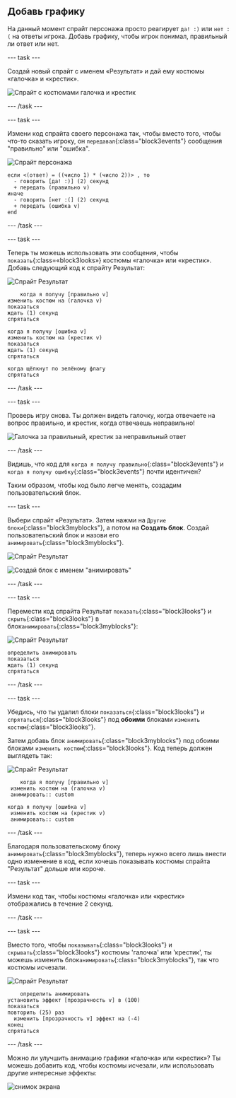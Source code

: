## Добавь графику

На данный момент спрайт персонажа просто реагирует `да! :)` или `нет :(` на ответы игрока. Добавь графику, чтобы игрок понимал, правильный ли ответ или нет.

\--- task \---

Создай новый спрайт с именем «Результат» и дай ему костюмы «галочка» и «крестик».

![Спрайт с костюмами галочка и крестик](images/brain-result.png)

\--- /task \---

\--- task \---

Измени код спрайта своего персонажа так, чтобы вместо того, чтобы что-то сказать игроку, он `передавал`{:class="block3events"} сообщения "правильно" или "ошибка".

![Спрайт персонажа](images/giga-sprite.png)

```blocks3
если <(ответ) = ((число 1) * (число 2))> , то 
  - говорить [да! :)] (2) секунд
  + передать (правильно v)
иначе 
  - говорить [нет :(] (2) секунд
  + передать (ошибка v)
end
```

\--- /task \---

\--- task \---

Теперь ты можешь использовать эти сообщения, чтобы `показать`{:class=«block3looks»} костюмы «галочка» или «крестик». Добавь следующий код к спрайту Результат:

![Спрайт Результат](images/result-sprite.png)

```blocks3
    когда я получу [правильно v]
изменить костюм на (галочка v)
показаться
ждать (1) секунд
спрятаться

когда я получу [ошибка v]
изменить костюм на (крестик v)
показаться
ждать (1) секунд
спрятаться

когда щёлкнут по зелёному флагу
спрятаться
```

\--- /task \---

\--- task \---

Проверь игру снова. Ты должен видеть галочку, когда отвечаете на вопрос правильно, и крестик, когда отвечаешь неправильно!

![Галочка за правильный, крестик за неправильный ответ](images/brain-test-answer.png)

\--- /task \---

Видишь, что код для `когда я получу правильно`{:class="block3events"} и `когда я получу ошибку`{:class="block3events"} почти идентичен?

Таким образом, чтобы код было легче менять, создадим пользовательский блок.

\--- task \---

Выбери спрайт «Результат». Затем нажми на `Другие блоки`{:class="block3myblocks"}, а потом на **Создать блок**. Создай пользовательский блок и назови его `анимировать`{:class="block3myblocks"}.

![Спрайт Результат](images/result-sprite.png)

![Создай блок с именем "анимировать"](images/brain-animate-function.png)

\--- /task \---

\--- task \---

Перемести код спрайта Результат `показать`{:class="block3looks"} и `скрыть`{:class="block3looks"} в блок`анимировать`{:class="block3myblocks"}:

![Спрайт Результат](images/result-sprite.png)

```blocks3
определить анимировать
показаться
ждать (1) секунд
спрятаться
```

\--- /task \---

\--- task \---

Убедись, что ты удалил блоки `показаться`{:class="block3looks"} и `спрятаться`{:class="block3looks"} под **обоими** блоками `изменить костюм`{:class="block3looks"}.

Затем добавь блок `анимировать`{:class="block3myblocks"} под обоими блоками `изменить костюм`{:class="block3looks"}. Код теперь должен выглядеть так:

![Спрайт Результат](images/result-sprite.png)

```blocks3
    когда я получу [правильно v]
 изменить костюм на (галочка v)
 анимировать:: custom

когда я получу [ошибка v]
 изменить костюм на (крестик v)
 анимировать:: custom
```

\--- /task \---

Благодаря пользовательскому блоку `анимировать`{:class="block3myblocks"}, теперь нужно всего лишь внести одно изменение в код, если хочешь показывать костюмы спрайта "Результат" дольше или короче.

\--- task \---

Измени код так, чтобы костюмы «галочка» или «крестик» отображались в течение 2 секунд.

\--- /task \---

\--- task \---

Вместо того, чтобы `показывать`{:class="block3looks"} и `скрывать`{:class="block3looks"} костюмы 'галочка' или 'крестик', ты можешь изменить блок`анимировать`{:class="block3myblocks"}, так что костюмы исчезали.

![Спрайт Результат](images/result-sprite.png)

```blocks3
    определить анимировать
установить эффект [прозрачность v] в (100)
показаться
повторить (25) раз 
  изменить [прозрачность v] эффект на (-4)
конец
спрятаться
```

\--- /task \---

Можно ли улучшить анимацию графики «галочка» или «крестик»? Ты можешь добавить код, чтобы костюмы исчезали, или использовать другие интересные эффекты:

![снимок экрана](images/brain-effects.png)